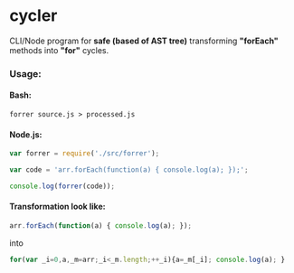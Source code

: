 cycler
======

CLI/Node program for **safe (based of AST tree)** transforming **"forEach"** methods into **"for"** cycles.

### Usage:

#### Bash:
```
forrer source.js > processed.js
```

#### Node.js:
````javascript
var forrer = require('./src/forrer');

var code = 'arr.forEach(function(a) { console.log(a); });';

console.log(forrer(code));
````

#### Transformation look like:

````javascript
arr.forEach(function(a) { console.log(a); });
````
into
````javascript
for(var _i=0,a,_m=arr;_i<_m.length;++_i){a=_m[_i]; console.log(a); }
````
